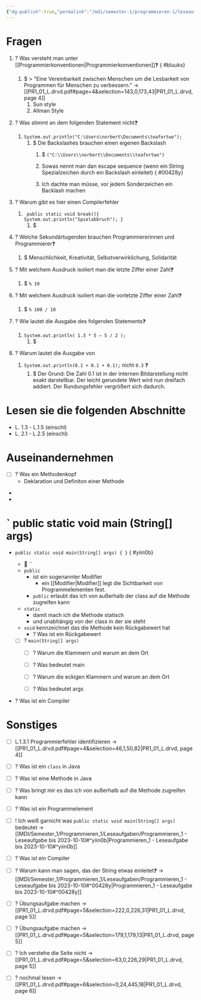 ```yaml
---
{"dg-publish":true,"permalink":"/mdi/semester-1/programmieren-1/leseaufgaben/programmieren-1-leseaufgabe-bis-2023-10-10/","tags":["Programmieren_1","Leseaufgabe","MDI"]}
---
```


# Fragen

1. ? Was versteht man unter [[Programmierkonventionen\|Programmierkonventionen]]❓
{ #bluuks}

	1. $ > "Eine Vereinbarkeit zwischen Menschen um die Lesbarkeit von Programmen für Menschen zu verbessern." → [[PR1_01_L.drvd.pdf#page=4&selection=143,0,173,43\|PR1_01_L.drvd, page 4]]
		1. Sun style
		2. Allman Style
2. ? Was stimmt an dem folgenden Statement nicht❓
	1. `System.out.println("C:\Users\norbert\Documents\teafortwo");`
		1. $ Die Backslashes brauchen einen eigenen Backslash 
			1. $ `("C:\\Users\\norbert\\Documents\\teafortwo")`
			2. Sowas nennt man dan escape sequence (wenn ein String Spezialzeichen durch ein Backslash einleitet)
{ #00428y}

			3. Ich dachte man müsse, vor jedem Sonderzeichen ein Backlash machen
3. ? Warum gibt es hier einen Compilerfehler
	1. ` public static void break(){ System.out.println("Spielabbruch"); }`
		1. $ 
4. ? Welche Sekundärtugenden brauchen Programmiererinnen und Programmierer❓
	1. $ Menschlichkeit, Kreativität, Selbstverwirklichung, Solidarität
5. ? Mit welchem Ausdruck isoliert man die letzte Ziffer einer Zahl❓
	1. $ `% 10`
6. ? Mit welchem Ausdruck isoliert man die vorletzte Ziffer einer Zahl❓
	1. $ `% 100 / 10`
7. ? Wie lautet die Ausgabe des folgenden Statements❓
	1. `System.out.println( 1.3 * 5 – 5 / 2 );`
		1. $ 
8. ? Warum lautet die Ausgabe von
	1.  `System.out.println(0.1 + 0.1 + 0.1);` nicht `0.3` ❓
		1. $ Der Grund: Die Zahl 0.1 ist in der internen Bitdarstellung nicht exakt darstellbar. Der leicht gerundete Wert wird nun dreifach addiert. Der Rundungsfehler vergrößert sich dadurch.

# Lesen sie die folgenden Abschnitte

- L. 1.3 - L.1.5 (einschl)
- L. 2.1 - L.2.5 (einschl)




# Auseinandernehmen







- [ ] ? Was ein Methodenkopf
	- Deklaration und Definiton einer Methode
- 
- 




# ` public static void main (String[] args)

- `public static void main(String[] args) { }` 
{ #yiin0b}

	- 🔎 ``
	- `public` 
		- ist ein sogenannter Modifier
			- ein [[Modifier\|Modifier]] legt die Sichtbarkeit von Programmelementen fest.
		- `public` erlaubt das ich von außerhalb der class auf die Methode zugreifen kann
	- `static` 
		- damit mach ich die Methode statisch
		- und unabhängig von der class in der sie steht
	- `void` kennzeichnet das die Methode kein Rückgabewert hat
		- ? Was ist ein Rückgabewert
	- [ ] ? `main(String[] args)`
		- [ ] ? Warum die Klammern und warum an dem Ort 
		- [ ] ? Was bedeutet main 
		- [ ] ? Warum die eckigen Klammern  und warum an dem Ort
		- [ ] ? Was bedeutet args




- ? Was ist ein Compiler




# Sonstiges

- [ ] L.1.3.1 Programmierfehler identifizieren → [[PR1_01_L.drvd.pdf#page=4&selection=46,1,50,82\|PR1_01_L.drvd, page 4]]


- [ ] ? Was ist ein `class` in Java
- [ ] ? Was ist eine Methode in Java
- [ ] ? Was bringt mir es das ich von außerhalb auf die Methode zugreifen kann 
- [ ] ? Was ist ein Programmelement
- [ ] ! Ich weiß garnicht was `public static void main(String[] args)` bedeutet → [[MDI/Semester_1/Programmieren_1/Leseaufgaben/Programmieren_1 - Leseaufgabe bis 2023-10-10#^yiin0b\|Programmieren_1 - Leseaufgabe bis 2023-10-10#^yiin0b]]
- [ ] ? Was ist ein Compiler
- [ ] ? Warum kann man sagen, das der String etwas einleitet❓ → [[MDI/Semester_1/Programmieren_1/Leseaufgaben/Programmieren_1 - Leseaufgabe bis 2023-10-10#^00428y\|Programmieren_1 - Leseaufgabe bis 2023-10-10#^00428y]]
- [ ] ? Übungsaufgabe machen → [[PR1_01_L.drvd.pdf#page=5&selection=222,0,226,31\|PR1_01_L.drvd, page 5]]
- [ ] ? Übungsaufgabe machen → [[PR1_01_L.drvd.pdf#page=5&selection=179,1,179,13\|PR1_01_L.drvd, page 5]]
- [ ] ? Ich verstehe die Seite nicht → [[PR1_01_L.drvd.pdf#page=5&selection=63,0,226,29\|PR1_01_L.drvd, page 5]]
- [ ] ? nochmal lesen → [[PR1_01_L.drvd.pdf#page=6&selection=0,24,445,18\|PR1_01_L.drvd, page 6]]



